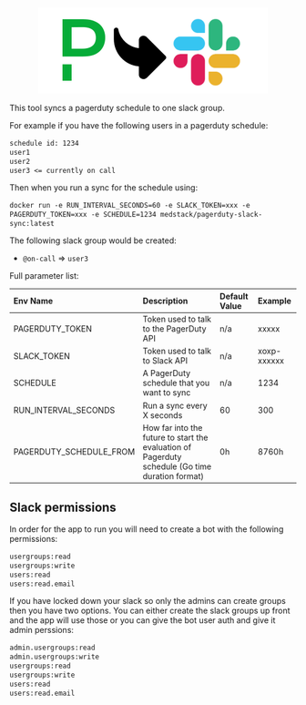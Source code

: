 <p align="center">
  <img src="./synclogo.png">
</p>



This tool syncs a pagerduty schedule to one slack group.

For example if you have the following users in a pagerduty schedule:

```
schedule id: 1234
user1
user2
user3 <= currently on call
```

Then when you run a sync for the schedule using:

```
docker run -e RUN_INTERVAL_SECONDS=60 -e SLACK_TOKEN=xxx -e PAGERDUTY_TOKEN=xxx -e SCHEDULE=1234 medstack/pagerduty-slack-sync:latest
```

The following slack group would be created:

- `@on-call` => `user3`


Full parameter list:

| Env Name                | Description                                                                                     | Default Value  | Example                 |
|:------------------------|:------------------------------------------------------------------------------------------------|:---------------|:------------------------|
| PAGERDUTY_TOKEN         | Token used to talk to the PagerDuty API                                                         | n/a            | xxxxx                   |
| SLACK_TOKEN             | Token used to talk to Slack API                                                                 | n/a            | xoxp-xxxxxx             |
| SCHEDULE                | A PagerDuty schedule that you want to sync                                                      | n/a            | 1234                    |
| RUN_INTERVAL_SECONDS    | Run a sync every X seconds                                                                      | 60             | 300                     |
| PAGERDUTY_SCHEDULE_FROM | How far into the future to start the evaluation of Pagerduty schedule (Go time duration format) | 0h             | 8760h                   |                  |


## Slack permissions

In order for the app to run you will need to create a bot with the following permissions:
```
usergroups:read
usergroups:write
users:read
users:read.email
```

If you have locked down your slack so only the admins can create groups then you have two options.  You can either create the slack groups up front and the app will use those or you can give the bot user auth and give it admin perssions:
```
admin.usergroups:read
admin.usergroups:write
usergroups:read
usergroups:write
users:read
users:read.email
```
